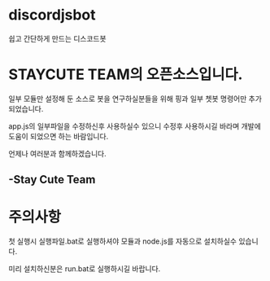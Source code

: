 # discordjsbot
쉽고 간단하게 만드는 디스코드봇


STAYCUTE TEAM의 오픈소스입니다.
=======================
일부 모듈만 설정해 둔 소스로
봇을 연구하실분들을 위해
핑과 일부 쳇봇 명령어만 추가되었습니다.

app.js의 일부파일을 수정하신후 사용하실수 있으니
수정후 사용하시길 바라며
개발에 도움이 되었으면 하는 바람입니다.



언제나 여러분과 함께하겠습니다.

-Stay Cute Team
----------------



주의사항
=======
첫 실행시 실행파일.bat로 실행하셔야 모듈과 node.js를 자동으로 설치하실수 있습니다.

미리 설치하신분은 run.bat로 실행하시길 바랍니다.
